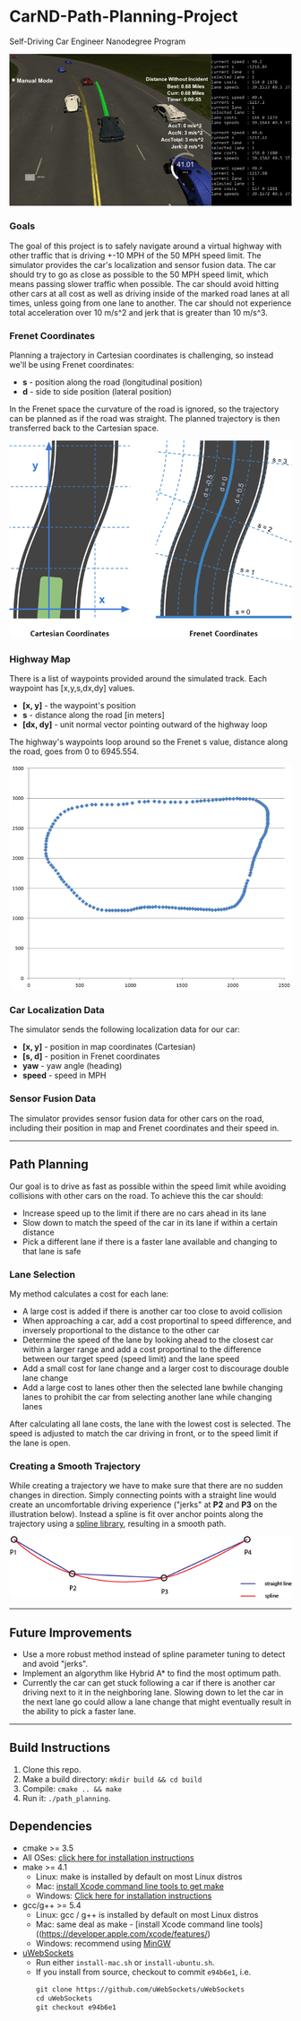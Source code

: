 # CarND-Path-Planning-Project
Self-Driving Car Engineer Nanodegree Program

![path planning](writeup/screen1.png)

### Goals
The goal of this project is to safely navigate around a virtual highway with other traffic that is driving +-10 MPH of the 50 MPH speed limit. The simulator provides the car's localization and sensor fusion data. The car should try to go as close as possible to the 50 MPH speed limit, which means passing slower traffic when possible. The car should avoid hitting other cars at all cost as well as driving inside of the marked road lanes at all times, unless going from one lane to another. The car should not experience total acceleration over 10 m/s^2 and jerk that is greater than 10 m/s^3.

### Frenet Coordinates

Planning a trajectory in Cartesian coordinates is challenging, so instead we'll be using Frenet coordinates:

  * **s** - position along the road (longitudinal position)
  * **d** - side to side position (lateral position)

In the Frenet space the curvature of the road is ignored, so the trajectory can be planned as if the road was straight. The planned trajectory is then transferred back to the Cartesian space.

![cartesian vs frenet](writeup/frenet.png)

### Highway Map
There is a list of waypoints provided around the simulated track. Each waypoint has [x,y,s,dx,dy] values.
  * **[x, y]** - the waypoint's position
  * **s** - distance along the road [in meters]
  * **[dx, dy]** - unit normal vector pointing outward of the highway loop

The highway's waypoints loop around so the Frenet s value, distance along the road, goes from 0 to 6945.554.

![waypoints](writeup/waypoints.png)

### Car Localization Data

The simulator sends the following localization data for our car:

  * **[x, y]** - position in map coordinates (Cartesian)
  * **[s, d]** - position in Frenet coordinates
  * **yaw** - yaw angle (heading)
  * **speed** - speed in MPH

### Sensor Fusion Data

The simulator provides sensor fusion data for other cars on the road, including their position in map and Frenet coordinates and their speed in.

---

## Path Planning

Our goal is to drive as fast as possible within the speed limit while avoiding collisions with other cars on the road. To achieve this the car should:

  * Increase speed up to the limit if there are no cars ahead in its lane
  * Slow down to match the speed of the car in its lane if within a certain distance
  * Pick a different lane if there is a faster lane available and changing to that lane is safe

### Lane Selection

My method calculates a cost for each lane:

  * A large cost is added if there is another car too close to avoid collision
  * When approaching a car, add a cost proportinal to speed difference, and inversely proportional to the distance to the other car
  * Determine the speed of the lane by looking ahead to the closest car within a larger range and add a cost proportinal to the difference between our target speed (speed limit) and the lane speed
  * Add a small cost for lane change and a larger cost to discourage double lane change
  * Add a large cost to lanes other then the selected lane bwhile changing lanes to prohibit the car from selecting another lane while changing lanes

After calculating all lane costs, the lane with the lowest cost is selected. The speed is adjusted to match the car driving in front, or to the speed limit if the lane is open.

### Creating a Smooth Trajectory

While creating a trajectory we have to make sure that there are no sudden changes in direction. Simply connecting points with a straight line would create an uncomfortable driving experience ("jerks" at **P2** and **P3** on the illustration below). Instead a spline is fit over anchor points along the trajectory using a [spline library](http://kluge.in-chemnitz.de/opensource/spline/), resulting in a smooth path.

![spline fit](writeup/spline_fit.png)

---

## Future Improvements

  * Use a more robust method instead of spline parameter tuning to detect and avoid "jerks".
  * Implement an algorythm like Hybrid A* to find the most optimum path.
  * Currently the car can get stuck following a car if there is another car driving next to it in the neighboring lane. Slowing down to let the car in the next lane go could allow a lane change that might eventually result in the ability to pick a faster lane.

---

## Build Instructions

1. Clone this repo.
2. Make a build directory: `mkdir build && cd build`
3. Compile: `cmake .. && make`
4. Run it: `./path_planning`.

## Dependencies

* cmake >= 3.5
 * All OSes: [click here for installation instructions](https://cmake.org/install/)
* make >= 4.1
  * Linux: make is installed by default on most Linux distros
  * Mac: [install Xcode command line tools to get make](https://developer.apple.com/xcode/features/)
  * Windows: [Click here for installation instructions](http://gnuwin32.sourceforge.net/packages/make.htm)
* gcc/g++ >= 5.4
  * Linux: gcc / g++ is installed by default on most Linux distros
  * Mac: same deal as make - [install Xcode command line tools]((https://developer.apple.com/xcode/features/)
  * Windows: recommend using [MinGW](http://www.mingw.org/)
* [uWebSockets](https://github.com/uWebSockets/uWebSockets)
  * Run either `install-mac.sh` or `install-ubuntu.sh`.
  * If you install from source, checkout to commit `e94b6e1`, i.e.
    ```
    git clone https://github.com/uWebSockets/uWebSockets
    cd uWebSockets
    git checkout e94b6e1
    ```

